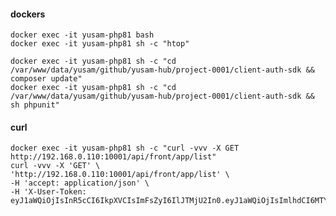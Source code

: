 #### dockers

    docker exec -it yusam-php81 bash
    docker exec -it yusam-php81 sh -c "htop"

    docker exec -it yusam-php81 sh -c "cd /var/www/data/yusam/github/yusam-hub/project-0001/client-auth-sdk && composer update"
    docker exec -it yusam-php81 sh -c "cd /var/www/data/yusam/github/yusam-hub/project-0001/client-auth-sdk && sh phpunit"

#### curl

    docker exec -it yusam-php81 sh -c "curl -vvv -X GET http://192.168.0.110:10001/api/front/app/list"
    curl -vvv -X 'GET' \
    'http://192.168.0.110:10001/api/front/app/list' \
    -H 'accept: application/json' \
    -H 'X-User-Token: eyJ1aWQiOjIsInR5cCI6IkpXVCIsImFsZyI6IlJTMjU2In0.eyJ1aWQiOjIsImlhdCI6MTY5MTE1MjQyMSwiZXhwIjoxNjkxMTU2MDgxLCJoYiI6ImQ0MWQ4Y2Q5OGYwMGIyMDRlOTgwMDk5OGVjZjg0MjdlIn0.b3K_AMO2Hhh2S3bCnPuTAl1AfMR4YVVDm55qfbcEzWUHcM0tktyzZ1QWiuUv6krywfKkvHq2qu7YWdh7nh2UHViqqjFnn2dpNxcjlNftjtq2ZcKbpJbefGQQM7LnzU6axuaXsKqFfGk3D8VklxKvq62x3Lc6HlLgfBy3nsMNsmg'

